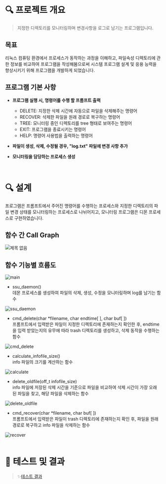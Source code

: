 # 🔍 프로젝트 개요

> 지정한 디렉토리를 모니터링하며 변경사항을 로그로 남기는 프로그램입니다.


## 목표

리눅스 컴퓨팅 환경에서 프로세스가 동작하는 과정을 이해하고, 파일속성 디렉토리에 관한 정보를 비교하여 프로그램을 작성해봄으로써 시스템 프로그램 설계 및 응용 능력을 향상시키기 위해 프로그램을 개발하게 되었습니다.


## 프로그램 기본 사항

- **프로그램 실행 시, 명령어를 수행 할 프롬프트 출력**
    - DELETE: 지정한 삭제 시간에 자동으로 파일을 삭제해주는 명령어
    - RECOVER: 삭제한 파일을 원래 경로로 복구하는 명령어
    - TREE: 모니터링 중인 디렉토리를 tree 형태로 보여주는 명령어
    - EXIT: 프로그램을 종료시키는 명령어
    - HELP: 명령어 사용법을 출력하는 명령어

- **파일이 생성, 삭제, 수정될 경우, "log.txt" 파일에 변경 사항 추가**

- **모니터링을 담당하는 프로세스 생성**
<br/>


# 🔍 설계

프로그램은 프롬프트에서 주어진 명령어를 수행하는 프로세스와 지정한 디렉토리의 파일 변경 상태를 모니터링하는 프로세스로 나뉘어지고, 모니터링 프로그램은 디몬 프로세스로 구현하였습니다. 


## 함수 간 Call Graph
![제목 없음](https://user-images.githubusercontent.com/69866091/151962868-cf01e944-a0f5-4dc7-93d0-222db2a7a5ae.png)

  
## 함수 기능별 흐름도
![main](https://user-images.githubusercontent.com/69866091/152007369-565eff88-a5f1-4235-8c7f-08be58de03e8.png)

- ssu_daemon() <br/>
데몬 프로세스를 생성하여 파일의 삭제, 생성, 수정을 모니터링하며 log를 남기는 함수

![ssu_daemon](https://user-images.githubusercontent.com/69866091/152003543-1dae7f51-251a-48a3-948c-eecdb4f38523.png)

- cmd_delete(char *filename, char endtime[ ], char buf[ ]) <br/>
프롬프트에서 입력받은 파일이 지정한 디렉토리에 존재하는지 확인한 후, endtime을 입력 받았는지의 유무에 따라 trash 디렉토리를 생성하고, 삭제 동작을 수행하는 함수

![cmd_delete](https://user-images.githubusercontent.com/69866091/152003550-34ae1976-6bcf-459c-a1a2-717c76275f87.png)

- calculate_infofile_size() <br/>
info 파일의 크기를 계산하는 함수

![calculate](https://user-images.githubusercontent.com/69866091/152005981-58bb192c-8164-42df-81ce-d90c1d7a08ff.png)

- delete_oldfile(off_t infofile_size) <br/>
info 파일에 저장된 삭제 시간을 기준으로 파일을 비교하여 삭제 시간이 가장 오래된 파일을 찾고, 해당 파일을 삭제하는 함수

![delete_oldfile](https://user-images.githubusercontent.com/69866091/152006085-8ae3c8cf-362e-4081-bf3f-548994d3e8f9.png)

- cmd_recover(char *filename, char buf[ ]) <br/>
프롬프트에서 입력받은 파일이 trash 디렉토리에 존재하는지 확인 후, 파일을 원래 경로로 복구하고 info 파일을 삭제하는 함수

![recover](https://user-images.githubusercontent.com/69866091/152006231-aaa307a0-ac09-4709-b7e3-df02100d679b.png)
<br/>
<br/>


# 🥣 테스트 및 결과

> ✨[테스트 결과](https://www.notion.so/3c29003eee594a259a0e4712feb8ea95) 
